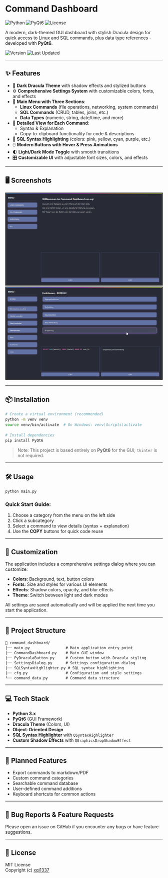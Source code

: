 # Command Dashboard 

![Python](https://img.shields.io/badge/python-3.x-blue.svg)  ![PyQt6](https://img.shields.io/badge/GUI-PyQt6-purple.svg)  ![License](https://img.shields.io/badge/license-MIT-orange.svg)

A modern, dark-themed GUI dashboard with stylish Dracula design for quick access to Linux and SQL commands, plus data type references - developed with **PyQt6**.

![Version](https://img.shields.io/badge/version-2.0-green.svg)  ![Last Updated](https://img.shields.io/badge/updated-May%202025-lightgrey.svg)

---

## ✨ Features

- 🎨 **Dark Dracula Theme** with shadow effects and stylized buttons
- ⚙️ **Comprehensive Settings System** with customizable colors, fonts, and effects
- 🧭 **Main Menu with Three Sections**:
  - **Linux Commands** (file operations, networking, system commands)
  - **SQL Commands** (CRUD, tables, joins, etc.)
  - **Data Types** (numeric, string, date/time, and more)
- 🧠 **Detailed View for Each Command**:
  - Syntax & Explanation
  - Copy-to-clipboard functionality for code & descriptions
- 🧵 **SQL Syntax Highlighting** (colors: pink, yellow, cyan, purple, etc.)
- 🖱️ **Modern Buttons with Hover & Press Animations**
- 🌓 **Light/Dark Mode Toggle** with smooth transitions
- 🎛️ **Customizable UI** with adjustable font sizes, colors, and effects

---

## 🖥️ Screenshots

![Screenshot](./screenshot.png)  
![Screenshot](./screenshot1.png)

---

## 📦 Installation

```bash
# Create a virtual environment (recommended)
python -m venv venv
source venv/bin/activate  # On Windows: venv\Scripts\activate

# Install dependencies
pip install PyQt6
```

> Note: This project is based entirely on **PyQt6** for the GUI; `tkinter` is not required.

---

## 🛠️ Usage

```bash
python main.py
```

### Quick Start Guide:
1. Choose a category from the menu on the left side
2. Click a subcategory
3. Select a command to view details (syntax + explanation)
4. Use the **COPY** buttons for quick code reuse

---

## 🧰 Customization

The application includes a comprehensive settings dialog where you can customize:

- **Colors**: Background, text, button colors
- **Fonts**: Size and styles for various UI elements
- **Effects**: Shadow colors, opacity, and blur effects
- **Theme**: Switch between light and dark modes

All settings are saved automatically and will be applied the next time you start the application.

---

## 🧱 Project Structure

```text
📁 command_dashboard/
├── main.py                # Main application entry point
├── CommandDashboard.py    # Main GUI window
├── PyDraculaButton.py     # Custom button with Dracula styling
├── SettingsDialog.py      # Settings configuration dialog
├── SQLSyntaxHighlighter.py # SQL syntax highlighting
├── cfg.py                 # Configuration and style settings
└── command_data.py        # Command data structure
```

---

## 💻 Tech Stack

- **Python 3.x**
- **PyQt6** (GUI Framework)
- **Dracula Theme** (Colors, UI)
- **Object-Oriented Design**
- **SQL Syntax Highlighter** with `QSyntaxHighlighter`
- **Custom Shadow Effects** with `QGraphicsDropShadowEffect`

---

## 🔮 Planned Features

- Export commands to markdown/PDF
- Custom command categories
- Searchable command database
- User-defined command additions
- Keyboard shortcuts for common actions

---

## 🐛 Bug Reports & Feature Requests

Please open an issue on GitHub if you encounter any bugs or have feature suggestions.

---

## 📜 License

MIT License  
Copyright (c) [xqi1337](https://github.com/xqi1337)
